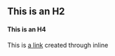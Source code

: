 ## This is an H2 ##
#### This is an H4 ####
This is [a link](http://www.google.com "Link") created through inline